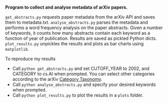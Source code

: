 **Program to collect and analyse metadata of arXiv papers.** 

`get_abstracts.py`  requests paper metadata from the arXiv API and saves them to metadata.txt.
`analyse_abstracts.py`  parses the metadata and performs a word frequency analysis on the paper abstracts. Given a number of keywords, it counts how many abstracts contain each keyword as a function of year of publication. Results are saved as pickled Python dicts. 
`plot_results.py`  unpickles the results and plots as bar charts using `matplotlib`. 

To reproduce my results
 - Call `python get_abstracts.py` and set CUTOFF_YEAR to 2002, and CATEGORY to cs.AI when prompted. You can select other categories according to the arXiv [Category Taxonomy](https://arxiv.org/category_taxonomy).
 - Call `python analyse_abstracts.py` and specify your desired keywords when prompted.
 - Call `python plot_results.py` to plot the results in a `plots` folder. 
